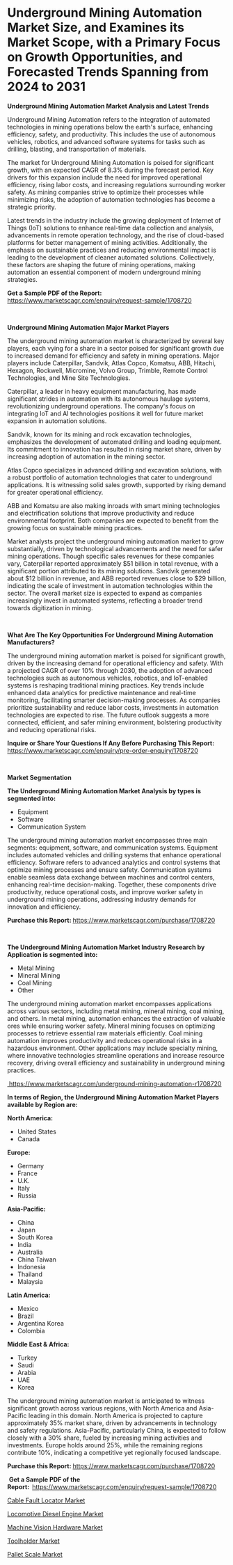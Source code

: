 <p><h1>Underground Mining Automation Market Size, and Examines its Market Scope, with a Primary Focus on Growth Opportunities, and Forecasted Trends Spanning from 2024 to 2031</h1></p><p><strong>Underground Mining Automation Market Analysis and Latest Trends</strong></p>
<p><p>Underground Mining Automation refers to the integration of automated technologies in mining operations below the earth's surface, enhancing efficiency, safety, and productivity. This includes the use of autonomous vehicles, robotics, and advanced software systems for tasks such as drilling, blasting, and transportation of materials.</p><p>The market for Underground Mining Automation is poised for significant growth, with an expected CAGR of 8.3% during the forecast period. Key drivers for this expansion include the need for improved operational efficiency, rising labor costs, and increasing regulations surrounding worker safety. As mining companies strive to optimize their processes while minimizing risks, the adoption of automation technologies has become a strategic priority.</p><p>Latest trends in the industry include the growing deployment of Internet of Things (IoT) solutions to enhance real-time data collection and analysis, advancements in remote operation technology, and the rise of cloud-based platforms for better management of mining activities. Additionally, the emphasis on sustainable practices and reducing environmental impact is leading to the development of cleaner automated solutions. Collectively, these factors are shaping the future of mining operations, making automation an essential component of modern underground mining strategies.</p></p>
<p><strong>Get a Sample PDF of the Report:&nbsp;</strong> <a href="https://www.marketscagr.com/enquiry/request-sample/1708720?utm_campaign=1556&utm_medium=2&utm_source=Github&utm_content=ia&utm_term=21102024&utm_id=underground-mining-automation">https://www.marketscagr.com/enquiry/request-sample/1708720</a></p>
<p>&nbsp;</p>
<p><strong>Underground Mining Automation Major Market Players</strong></p>
<p><p>The underground mining automation market is characterized by several key players, each vying for a share in a sector poised for significant growth due to increased demand for efficiency and safety in mining operations. Major players include Caterpillar, Sandvik, Atlas Copco, Komatsu, ABB, Hitachi, Hexagon, Rockwell, Micromine, Volvo Group, Trimble, Remote Control Technologies, and Mine Site Technologies.</p><p>Caterpillar, a leader in heavy equipment manufacturing, has made significant strides in automation with its autonomous haulage systems, revolutionizing underground operations. The company's focus on integrating IoT and AI technologies positions it well for future market expansion in automation solutions.</p><p>Sandvik, known for its mining and rock excavation technologies, emphasizes the development of automated drilling and loading equipment. Its commitment to innovation has resulted in rising market share, driven by increasing adoption of automation in the mining sector.</p><p>Atlas Copco specializes in advanced drilling and excavation solutions, with a robust portfolio of automation technologies that cater to underground applications. It is witnessing solid sales growth, supported by rising demand for greater operational efficiency.</p><p>ABB and Komatsu are also making inroads with smart mining technologies and electrification solutions that improve productivity and reduce environmental footprint. Both companies are expected to benefit from the growing focus on sustainable mining practices.</p><p>Market analysts project the underground mining automation market to grow substantially, driven by technological advancements and the need for safer mining operations. Though specific sales revenues for these companies vary, Caterpillar reported approximately $51 billion in total revenue, with a significant portion attributed to its mining solutions. Sandvik generated about $12 billion in revenue, and ABB reported revenues close to $29 billion, indicating the scale of investment in automation technologies within the sector. The overall market size is expected to expand as companies increasingly invest in automated systems, reflecting a broader trend towards digitization in mining.</p></p>
<p>&nbsp;</p>
<p><strong>What Are The Key Opportunities For Underground Mining Automation Manufacturers?</strong></p>
<p><p>The underground mining automation market is poised for significant growth, driven by the increasing demand for operational efficiency and safety. With a projected CAGR of over 10% through 2030, the adoption of advanced technologies such as autonomous vehicles, robotics, and IoT-enabled systems is reshaping traditional mining practices. Key trends include enhanced data analytics for predictive maintenance and real-time monitoring, facilitating smarter decision-making processes. As companies prioritize sustainability and reduce labor costs, investments in automation technologies are expected to rise. The future outlook suggests a more connected, efficient, and safer mining environment, bolstering productivity and reducing operational risks.</p></p>
<p><strong>Inquire or Share Your Questions If Any Before Purchasing This Report:</strong> <a href="https://www.marketscagr.com/enquiry/pre-order-enquiry/1708720?utm_campaign=1556&utm_medium=2&utm_source=Github&utm_content=ia&utm_term=21102024&utm_id=underground-mining-automation">https://www.marketscagr.com/enquiry/pre-order-enquiry/1708720</a></p>
<p>&nbsp;</p>
<p><strong>Market Segmentation</strong></p>
<p><strong>The Underground Mining Automation Market Analysis by types is segmented into:</strong></p>
<p><ul><li>Equipment</li><li>Software</li><li>Communication System</li></ul></p>
<p><p>The underground mining automation market encompasses three main segments: equipment, software, and communication systems. Equipment includes automated vehicles and drilling systems that enhance operational efficiency. Software refers to advanced analytics and control systems that optimize mining processes and ensure safety. Communication systems enable seamless data exchange between machines and control centers, enhancing real-time decision-making. Together, these components drive productivity, reduce operational costs, and improve worker safety in underground mining operations, addressing industry demands for innovation and efficiency.</p></p>
<p><strong>Purchase this Report:&nbsp;</strong><a href="https://www.marketscagr.com/purchase/1708720?utm_campaign=1556&utm_medium=2&utm_source=Github&utm_content=ia&utm_term=21102024&utm_id=underground-mining-automation">https://www.marketscagr.com/purchase/1708720</a></p>
<p>&nbsp;</p>
<p><strong>The Underground Mining Automation Market Industry Research by Application is segmented into:</strong></p>
<p><ul><li>Metal Mining</li><li>Mineral Mining</li><li>Coal Mining</li><li>Other</li></ul></p>
<p><p>The underground mining automation market encompasses applications across various sectors, including metal mining, mineral mining, coal mining, and others. In metal mining, automation enhances the extraction of valuable ores while ensuring worker safety. Mineral mining focuses on optimizing processes to retrieve essential raw materials efficiently. Coal mining automation improves productivity and reduces operational risks in a hazardous environment. Other applications may include specialty mining, where innovative technologies streamline operations and increase resource recovery, driving overall efficiency and sustainability in underground mining practices.</p></p>
<p><a href="https://www.marketscagr.com/underground-mining-automation-r1708720?utm_campaign=1556&utm_medium=2&utm_source=Github&utm_content=ia&utm_term=21102024&utm_id=underground-mining-automation">&nbsp;https://www.marketscagr.com/underground-mining-automation-r1708720</a></p>
<p><strong>In terms of Region, the Underground Mining Automation Market Players available by Region are:</strong></p>
<p>
    <p> <strong> North America: </strong>
        <ul>
            <li>United States</li>
            <li>Canada</li>
        </ul>
        </p> 
    <p> <strong> Europe: </strong>
        <ul>
            <li>Germany</li>
            <li>France</li>
            <li>U.K.</li>
            <li>Italy</li>
            <li>Russia</li>
        </ul>
        </p> 
    <p> <strong> Asia-Pacific: </strong>
        <ul>
            <li>China</li>
            <li>Japan</li>
            <li>South Korea</li>
            <li>India</li>
            <li>Australia</li>
            <li>China Taiwan</li>
            <li>Indonesia</li>
            <li>Thailand</li>
            <li>Malaysia</li>
        </ul>
        </p> 
    <p> <strong> Latin America: </strong>
        <ul>
            <li>Mexico</li>
            <li>Brazil</li>
            <li>Argentina Korea</li>
            <li>Colombia</li>
        </ul>
        </p> 
    <p> <strong> Middle East & Africa: </strong>
        <ul>
            <li>Turkey</li>
            <li>Saudi</li>
            <li>Arabia</li>
            <li>UAE</li>
            <li>Korea</li>
        </ul>
    </p>
    </p>
<p><p>The underground mining automation market is anticipated to witness significant growth across various regions, with North America and Asia-Pacific leading in this domain. North America is projected to capture approximately 35% market share, driven by advancements in technology and safety regulations. Asia-Pacific, particularly China, is expected to follow closely with a 30% share, fueled by increasing mining activities and investments. Europe holds around 25%, while the remaining regions contribute 10%, indicating a competitive yet regionally focused landscape.</p></p>
<p><strong>Purchase this Report: </strong><a href="https://www.marketscagr.com/purchase/1708720?utm_campaign=1556&utm_medium=2&utm_source=Github&utm_content=ia&utm_term=21102024&utm_id=underground-mining-automation">https://www.marketscagr.com/purchase/1708720</a></p>
<p>&nbsp;<strong>Get a Sample PDF of the Report:&nbsp;&nbsp;</strong><a href="https://www.marketscagr.com/enquiry/request-sample/1708720?utm_campaign=1556&utm_medium=2&utm_source=Github&utm_content=ia&utm_term=21102024&utm_id=underground-mining-automation">https://www.marketscagr.com/enquiry/request-sample/1708720</a></p>
<p><strong></strong></p>
<p><p><a href="https://issuu.com/reportprime-2/docs/cable-fault-locator-market-size-203_16c7fb8af8c947?utm_campaign=1556&utm_medium=2&utm_source=Github&utm_content=ia&utm_term=21102024&utm_id=underground-mining-automation">Cable Fault Locator Market</a></p><p><a href="https://www.linkedin.com/pulse/locomotive-diesel-engine-market-evolution-global-trends-regional-precf?utm_campaign=1556&utm_medium=2&utm_source=Github&utm_content=ia&utm_term=21102024&utm_id=underground-mining-automation">Locomotive Diesel Engine Market</a></p><p><a href="https://www.linkedin.com/pulse/global-machine-vision-hardware-market-trends-analysis-future-ho4qf?utm_campaign=1556&utm_medium=2&utm_source=Github&utm_content=ia&utm_term=21102024&utm_id=underground-mining-automation">Machine Vision Hardware Market</a></p><p><a href="https://www.linkedin.com/pulse/global-toolholder-market-product-types-applications-regional-vbqof?utm_campaign=1556&utm_medium=2&utm_source=Github&utm_content=ia&utm_term=21102024&utm_id=underground-mining-automation">Toolholder Market</a></p><p><a href="https://issuu.com/reportprime-2/docs/pallet-scale-market-size-2030.pptx_e9dfad13e86059?utm_campaign=1556&utm_medium=2&utm_source=Github&utm_content=ia&utm_term=21102024&utm_id=underground-mining-automation">Pallet Scale Market</a></p></p>